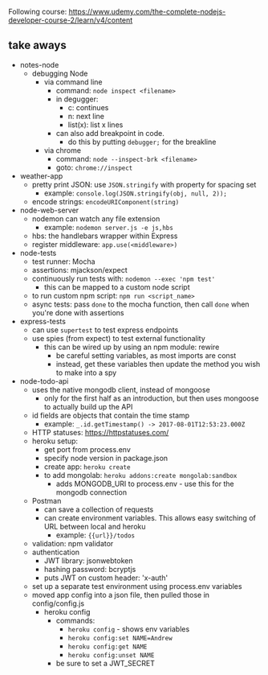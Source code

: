 Following course: https://www.udemy.com/the-complete-nodejs-developer-course-2/learn/v4/content

## take aways
- notes-node
  - debugging Node
    - via command line
      - command: `node inspect <filename>`
      - in degugger:
        - c: continues
        - n: next line
        - list(x): list x lines
      - can also add breakpoint in code.
        - do this by putting `debugger;` for the breakline
    - via chrome
      - command: `node --inspect-brk <filename>`
      - goto: `chrome://inspect`
- weather-app
  - pretty print JSON: use `JSON.stringify` with property for spacing set
    - example: `console.log(JSON.stringify(obj, null, 2));`
  - encode strings: `encodeURIComponent(string)`
- node-web-server
  - nodemon can watch any file extension
    - example: `nodemon server.js -e js,hbs`
  - hbs: the handlebars wrapper within Express
  - register middleware: `app.use(<middleware>)`
- node-tests
  - test runner: Mocha
  - assertions: mjackson/expect
  - continuously run tests with: `nodemon --exec 'npm test'`
    - this can be mapped to a custom node script
  - to run custom npm script: `npm run <script_name>`
  - async tests: pass `done` to the mocha function, then call `done` when you're done with assertions
- express-tests
  - can use `supertest` to test express endpoints
  - use spies (from expect) to test external functionality
    - this can be wired up by using an npm module: rewire
      - be careful setting variables, as most imports are const
      - instead, get these variables then update the method you wish to make into
      a spy
- node-todo-api
  - uses the native mongodb client, instead of mongoose
    - only for the first half as an introduction, but then uses mongoose to actually build up the API
  - id fields are objects that contain the time stamp
    - example: `_.id.getTimestamp() -> 2017-08-01T12:53:23.000Z`
  - HTTP statuses: https://httpstatuses.com/
  - heroku setup:
    - get port from process.env
    - specify node version in package.json
    - create app: `heroku create`
    - to add mongolab: `heroku addons:create mongolab:sandbox`
      - adds MONGODB_URI to process.env - use this for the mongodb connection
  - Postman
    - can save a collection of requests
    - can create environment variables. This allows easy switching of URL between local and heroku
      - example: `{{url}}/todos`
  - validation: npm validator
  - authentication
    - JWT library: jsonwebtoken
    - hashing password: bcryptjs
    - puts JWT on custom header: 'x-auth'
  - set up a separate test environment using process.env variables
  - moved app config into a json file, then pulled those in config/config.js
    - heroku config
      - commands:
        - `heroku config` - shows env variables
        - `heroku config:set NAME=Andrew`
        - `heroku config:get NAME`
        - `heroku config:unset NAME`
      - be sure to set a JWT_SECRET
